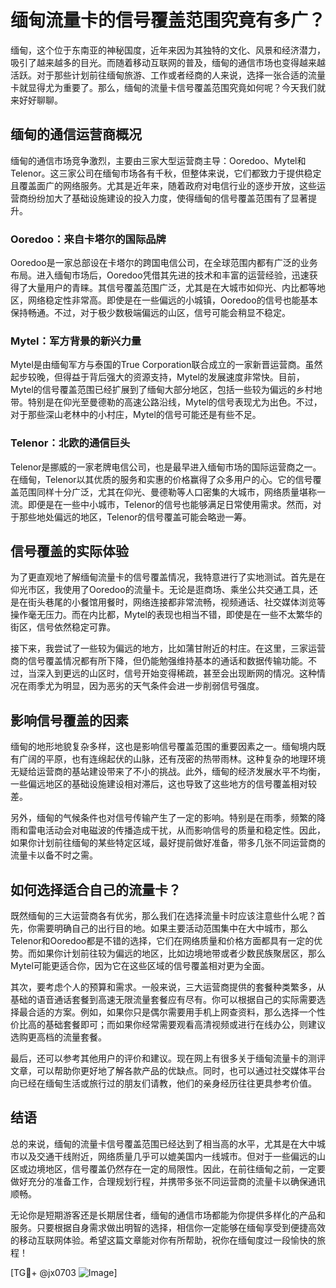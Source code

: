 # 缅甸流量卡的信号覆盖范围究竟有多广？

缅甸，这个位于东南亚的神秘国度，近年来因为其独特的文化、风景和经济潜力，吸引了越来越多的目光。而随着移动互联网的普及，缅甸的通信市场也变得越来越活跃。对于那些计划前往缅甸旅游、工作或者经商的人来说，选择一张合适的流量卡就显得尤为重要了。那么，缅甸的流量卡信号覆盖范围究竟如何呢？今天我们就来好好聊聊。

## 缅甸的通信运营商概况

缅甸的通信市场竞争激烈，主要由三家大型运营商主导：Ooredoo、Mytel和Telenor。这三家公司在缅甸市场各有千秋，但整体来说，它们都致力于提供稳定且覆盖面广的网络服务。尤其是近年来，随着政府对电信行业的逐步开放，这些运营商纷纷加大了基础设施建设的投入力度，使得缅甸的信号覆盖范围有了显著提升。

### Ooredoo：来自卡塔尔的国际品牌

Ooredoo是一家总部设在卡塔尔的跨国电信公司，在全球范围内都有广泛的业务布局。进入缅甸市场后，Ooredoo凭借其先进的技术和丰富的运营经验，迅速获得了大量用户的青睐。其信号覆盖范围广泛，尤其是在大城市如仰光、内比都等地区，网络稳定性非常高。即使是在一些偏远的小城镇，Ooredoo的信号也能基本保持畅通。不过，对于极少数极端偏远的山区，信号可能会稍显不稳定。

### Mytel：军方背景的新兴力量

Mytel是由缅甸军方与泰国的True Corporation联合成立的一家新晋运营商。虽然起步较晚，但得益于背后强大的资源支持，Mytel的发展速度非常快。目前，Mytel的信号覆盖范围已经扩展到了缅甸大部分地区，包括一些较为偏远的乡村地带。特别是在仰光至曼德勒的高速公路沿线，Mytel的信号表现尤为出色。不过，对于那些深山老林中的小村庄，Mytel的信号可能还是有些不足。

### Telenor：北欧的通信巨头

Telenor是挪威的一家老牌电信公司，也是最早进入缅甸市场的国际运营商之一。在缅甸，Telenor以其优质的服务和实惠的价格赢得了众多用户的心。它的信号覆盖范围同样十分广泛，尤其在仰光、曼德勒等人口密集的大城市，网络质量堪称一流。即便是在一些中小城市，Telenor的信号也能够满足日常使用需求。然而，对于那些地处偏远的地区，Telenor的信号覆盖可能会略逊一筹。

## 信号覆盖的实际体验

为了更直观地了解缅甸流量卡的信号覆盖情况，我特意进行了实地测试。首先是在仰光市区，我使用了Ooredoo的流量卡。无论是逛商场、乘坐公共交通工具，还是在街头巷尾的小餐馆用餐时，网络连接都非常流畅，视频通话、社交媒体浏览等操作毫无压力。而在内比都，Mytel的表现也相当不错，即使是在一些不太繁华的街区，信号依然稳定可靠。

接下来，我尝试了一些较为偏远的地方，比如蒲甘附近的村庄。在这里，三家运营商的信号覆盖情况都有所下降，但仍能勉强维持基本的通话和数据传输功能。不过，当深入到更远的山区时，信号开始变得稀疏，甚至会出现断网的情况。这种情况在雨季尤为明显，因为恶劣的天气条件会进一步削弱信号强度。

## 影响信号覆盖的因素

缅甸的地形地貌复杂多样，这也是影响信号覆盖范围的重要因素之一。缅甸境内既有广阔的平原，也有连绵起伏的山脉，还有茂密的热带雨林。这种复杂的地理环境无疑给运营商的基站建设带来了不小的挑战。此外，缅甸的经济发展水平不均衡，一些偏远地区的基础设施建设相对滞后，这也导致了这些地方的信号覆盖相对较差。

另外，缅甸的气候条件也对信号传输产生了一定的影响。特别是在雨季，频繁的降雨和雷电活动会对电磁波的传播造成干扰，从而影响信号的质量和稳定性。因此，如果你计划前往缅甸的某些特定区域，最好提前做好准备，带多几张不同运营商的流量卡以备不时之需。

## 如何选择适合自己的流量卡？

既然缅甸的三大运营商各有优劣，那么我们在选择流量卡时应该注意些什么呢？首先，你需要明确自己的出行目的地。如果主要活动范围集中在大中城市，那么Telenor和Ooredoo都是不错的选择，它们在网络质量和价格方面都具有一定的优势。而如果你计划前往较为偏远的地区，比如边境地带或者少数民族聚居区，那么Mytel可能更适合你，因为它在这些区域的信号覆盖相对更为全面。

其次，要考虑个人的预算和需求。一般来说，三大运营商提供的套餐种类繁多，从基础的语音通话套餐到高速无限流量套餐应有尽有。你可以根据自己的实际需要选择最合适的方案。例如，如果你只是偶尔需要用手机上网查资料，那么选择一个性价比高的基础套餐即可；而如果你经常需要观看高清视频或进行在线办公，则建议选购更高档的流量套餐。

最后，还可以参考其他用户的评价和建议。现在网上有很多关于缅甸流量卡的测评文章，可以帮助你更好地了解各款产品的优缺点。同时，也可以通过社交媒体平台向已经在缅甸生活或旅行过的朋友们请教，他们的亲身经历往往更具参考价值。

## 结语

总的来说，缅甸的流量卡信号覆盖范围已经达到了相当高的水平，尤其是在大中城市以及交通干线附近，网络质量几乎可以媲美国内一线城市。但对于一些偏远的山区或边境地区，信号覆盖仍然存在一定的局限性。因此，在前往缅甸之前，一定要做好充分的准备工作，合理规划行程，并携带多张不同运营商的流量卡以确保通讯顺畅。

无论你是短期游客还是长期居住者，缅甸的通信市场都能为你提供多样化的产品和服务。只要根据自身需求做出明智的选择，相信你一定能够在缅甸享受到便捷高效的移动互联网体验。希望这篇文章能对你有所帮助，祝你在缅甸度过一段愉快的旅程！

[TG💪+ @jx0703 ![Image](https://github.com/user-attachments/assets/dbca1d08-cadb-493c-b0ec-ad6f7a83f270)]